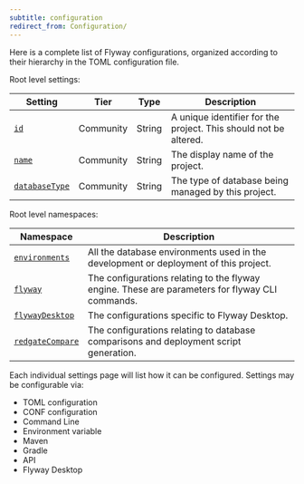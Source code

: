 ```yaml
---
subtitle: configuration
redirect_from: Configuration/
---
```


Here is a complete list of Flyway configurations, organized according to their hierarchy in the TOML configuration file.

Root level settings:

| Setting                                                            | Tier      | Type   | Description                                                      |
|--------------------------------------------------------------------|-----------|--------|------------------------------------------------------------------|
| [`id`](<Configuration/Id Setting>)                      | Community | String | A unique identifier for the project. This should not be altered. |
| [`name`](<Configuration/Name Setting>)                  | Community | String | The display name of the project.                                 |
| [`databaseType`](<Configuration/Database Type Setting>) | Community | String | The type of database being managed by this project.              |

Root level namespaces:

| Namespace                                                     | Description                                                                                     |
|---------------------------------------------------------------|-------------------------------------------------------------------------------------------------|
| [`environments`](<Configuration/Environments Namespace>)      | All the database environments used in the development or deployment of this project.            |
| [`flyway`](<Configuration/Flyway Namespace>)                  | The configurations relating to the flyway engine. These are parameters for flyway CLI commands. |
| [`flywayDesktop`](<Configuration/Flyway Desktop Namespace>)   | The configurations specific to Flyway Desktop.                                                  |
| [`redgateCompare`](<Configuration/Redgate Compare Namespace>) | The configurations relating to database comparisons and deployment script generation.           |

Each individual settings page will list how it can be configured.
Settings may be configurable via:
- TOML configuration
- CONF configuration
- Command Line
- Environment variable
- Maven
- Gradle
- API
- Flyway Desktop
